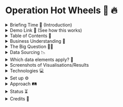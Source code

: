# Operation Hot Wheels 🚗 🔥 

<details> <summary> Briefing Time 🔎 (Introduction) </summary>

## Birmingham's overall crime rate is a whopping 193% of the national average

I have chosen to focus on Operation Hot wheels for my personal project as it directly relates to my role as an ANPR researcher within the West Midlands Police, and aligns with their goal to decrease vehicle related crimes within Birmingham. Vehicular crime is a significant issue within the West Midlands, and has lasting mental, financial and physical negative impacts for victims of such crimes. With my passion of using data to fight crime, this project gives me the opportunity to analyse patterns in vehicle offenses and explore ways to predict and prevent incidents.
</details>

<details><summary> Demo Link 📝 (See how this works)</summary>

😳 Oops! Nothing to see here yet

**If you have a working demo of the project, provide the link so that readers can see your project in action.**
</details>

<details><summary> Table of Contents 📍 </summary>

</details>

<details><summary> Business Understanding 🎯  </summary>
Vehicle crime represents a significant operational challenge for the West Midlands Police (WMP), as it directly challenges the commitments they have promised to protect, being to protect human life and property. Vehicle crime impacts public safety, community confidence and the abundance of police resources. Both pedestrians and road users are vulnerable when exposed to the elevated risks of accidents, theft or serious injury. Failiure to prevent and protect the public by the WMP is often met with backlash, a decrease of trust in lawful processes and with each other in society. 


For the WMP, leveraging quantitative date to be used in statistical analyses is critical to support evidence-based-decision-making, which often aids in more accurate geographic and time sensitive hotspots to predict future offences and identify processes which can prevent crime from first taking place.  


By understanding crime patterns, I can reccomend data-driven best practices to reduce crime, improve public safety, and increase efficiency of WMP's resource allocation.
</details>

<details> <summary> The Big Question 🙋‍♀️ </summary>

## What patterns in vehicle crime can be used to predict and prevent incidents affecting pedestrians?


Understanding the patterns of vehicular crime is vital as it allows law enforcement to anticipate where and when pedestrians are most at risk. This knowledge not only prevents harm to the public as we would be able to prematurely intercept a criminal before they act, but reduces fear in the community. 
</details>

<details> <summary> Data Sourcing 📉  </summary>

## Predictive and Prescriptive analytic models are most relevant here. 

Predictive analyses will help us to identify patterns and conditions likely to result in a vehicle related crime. 


Prescriptive analytic models will advise on how to prevent incidents which may put pedestrians in harm's way. 
</details>

<details><summary> Which data elements apply? 🤔 </summary>

- Number of vehichle related crimes within the area per month


- Location of the different areas where crimes take place

  
- Time/date means the day, month, or even hour of occurence

  
- Type of crime refers to the category of vehicle crime. I will look at the top three most common for Birmingham which are Theft of Motor Vehicle (TOMV), Theft from Motor Vehicle (TEMV) and criminal damage to a motor vehicle. 

</details>

<details><summary> Screenshots of Visualisations/Results</summary>
😳 oops! Nothing to see here yet

  
**Input examples of the process or outputs. In analytics, these can be images of visualisations.**
</details>

<details><summary> Technologies 💻 </summary>
😳 oops! Nothing to see here yet


**List all of the technologies used to complete the project, to show proficiency with these tools.**
</details>

<details><summary> Set up ⚙️ </summary>
😳 oops! Nothing to see here yet


**Instructions on how to set up or install the environment and any dependencies that are required. This section can also include usage instructions for readers who want to duplicate  results.**
</details>

<details><summary> Approach 🛤️  </summary>
😳 oops! Nothing to see here yet


**the process and the types of analysis utilised to obtain the data, prepare and clean it, and to test the outcomes.**
</details>

<details><summary> Status ⏳  </summary>
😳 oops! Nothing to see here yet


**The current status of the project. In most cases, will be putting information into the repository while working on the project, so the status will be “in process” and, later, “complete/released”. If there are multiple versions of the project. version can also be indicated here**
</details>

<details><summary> Credits 🥇   </summary>
😳 oops! Nothing to see here yet


**List of individuals or organisations that contributed or provided assistance - can also list sites that provided inspiration or feedback.**
</details>

